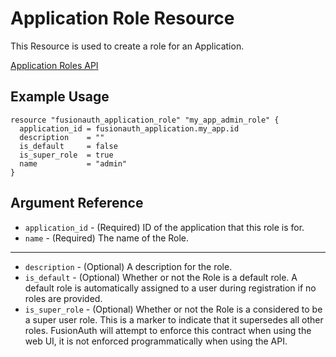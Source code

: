 # Application Role Resource

This Resource is used to create a role for an Application.

[Application Roles API](https://fusionauth.io/docs/v1/tech/apis/applications)

## Example Usage

```hcl
resource "fusionauth_application_role" "my_app_admin_role" {
  application_id = fusionauth_application.my_app.id
  description    = ""
  is_default     = false
  is_super_role  = true
  name           = "admin"
}
```

## Argument Reference

* `application_id` - (Required) ID of the application that this role is for.
* `name` - (Required) The name of the Role.

---

* `description` - (Optional) A description for the role.
* `is_default` - (Optional) Whether or not the Role is a default role. A default role is automatically assigned to a user during registration if no roles are provided.
* `is_super_role` - (Optional) Whether or not the Role is a considered to be a super user role. This is a marker to indicate that it supersedes all other roles. FusionAuth will attempt to enforce this contract when using the web UI, it is not enforced programmatically when using the API.
